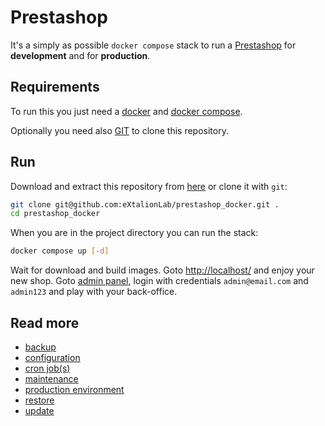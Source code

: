 # Prestashop

It's a simply as possible `docker compose` stack to run a
[Prestashop](https://www.prestashop.com/) for **development** and for
**production**.

## Requirements

To run this you just need a [docker](https://www.docker.com/get-started/) and
[docker compose](https://docs.docker.com/compose/install/).

Optionally you need also [GIT](https://git-scm.com/downloads) to clone this
repository.

## Run

Download and extract this repository from
[here](https://github.com/eXtalionLab/prestashop_docker/archive/refs/heads/master.zip)
or clone it with `git`:

```bash
git clone git@github.com:eXtalionLab/prestashop_docker.git .
cd prestashop_docker
```

When you are in the project directory you can run the stack:

```bash
docker compose up [-d]
```

Wait for download and build images. Goto [http://localhost/](http://localhost/)
and enjoy your new shop. Goto [admin panel](http://localhost/adminxyz), login
with credentials `admin@email.com` and `admin123` and play with your
back-office.

## Read more

- [backup](docs/backup.md)
- [configuration](docs/configuration.md)
- [cron job(s)](docs/cron.md)
- [maintenance](docs/maintainance.md)
- [production environment](docs/production.md)
- [restore](docs/restore.md)
- [update](docs/update.md)

